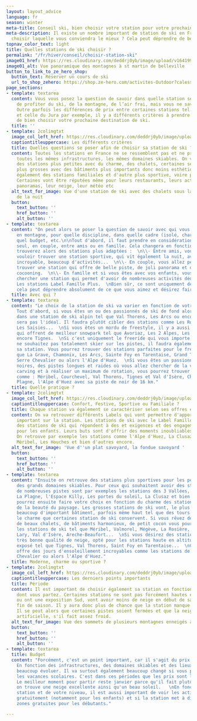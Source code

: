 ```yaml
---
layout: layout_advice
language: fr
season: winter
meta-title: Conseil ski, bien choisir votre station pour votre prochain séjour
meta-description: Il existe un nombre important de station de ski en France. Mais comment
  choisir laquelle vous conviendra le mieux ? Cela peut déprendre de beaucoup de critères.
topnav_color_text: light
title: Quelles stations de ski choisir ?
permalink: "/fr/hiver/conseil/choisir-station-ski"
image01_href: https://res.cloudinary.com/deddrj0yb/image/upload/v1641994384/website/Conseil%20/ines-alvarez-fdez-F-gfrzSIPZo-unsplash_qkyvuy.jpg
image01_alt: Vue panoramique des montagnes à st martin de belleville
button_to_link_to_ze_hero_shop:
  button_text: Réserver un cours de ski
  url_to_shop_zehero: https://shop.ze-hero.com/activites-Outdoor?calessonstype=all&catypegenderlistsummer=all&calessonsactivitytype=Ski&start-date=
page_sections:
- template: textarea
  content: Vous vous posez la question de savoir dans quelle station séjournez afin
    de profiter du ski, de la montagne, de l’air frai, mais vous ne savez pas où aller.
    Outre parfois les différences de prix entre certaines stations tel qu'en Tarentaise
    et celle du Jura par exemple, il y a différents critères à prendre en compte afin
    de bien choisir votre prochaine destination de ski.
  title: ''
- template: 2colimgtxt
  image_col_left_href: https://res.cloudinary.com/deddrj0yb/image/upload/v1641994384/website/Conseil%20/teo-leguay-cwL11264paM-unsplash_xqkfej.jpg
  captiontitleuppercase: Les différents critères
  title: Quelles questions se poser afin de choisir sa station de ski ?
  content: Toutes les stations en France ne se ressemblent pas et ne présentent pas
    toutes les mêmes infrastructures, les mêmes domaines skiables. On va retrouver
    des stations plus petites avec du charme, des chalets, certaines seront beaucoup
    plus grosses avec des bâtiments plus importants donc moins esthétiques. On retrouve
    également des stations familiales et d'autre plus sportive, voire plus festive.
    Certaines vont être réputées même pour leurs restaurants, leurs activités, leurs
    panoramas, leur neige, leur météo etc
  alt_text_for_image: Vue d'une station de ski avec des chalets sous la neige au début
    de la nuit
  button:
    text_button: ''
    href_button: ''
    alt_button: ''
- template: textarea
  content: "On peut alors se poser la question de savoir avec qui vous allez séjourner
    en montagne, pour quelle discipline, dans quelle cadre (isolé, charme, moderne...),
    quel budget, etc.\n\nTout d'abord, il faut prendre en considération si vous partez
    seul, en couple, entre amis ou en famille. Cela changera en fonction, car vous
    trouverez alors des stations plus adaptées :  \n\\- Entre amis, vous allez surement
    vouloir trouver une station sportive, qui vit également la nuit, avec un domaine
    incroyable, beaucoup d'activités...  \n\\- En couple, vous allez peut-être désirer
    trouver une station qui offre de belle piste, de joli panorama et des chalets
    cocooning.  \n\\- En famille et si vous êtes avec vos enfants, vous allez plutôt
    chercher une station qui permet d'avoir de nombreuses activités dédiées aux enfants.
    Les stations Label Famille Plus.  \nBien sûr, ce sont uniquement des exemples,
    cela peut déprendre absolument de ce que vous aimez et désirez faire."
  title: Avec qui ?
- template: textarea
  content: "Le choix de la station de ski va varier en fonction de votre pratique.
    Tout d'abord, si vous êtes un ou des passionnés de ski de fond alors séjourner
    dans une station de ski alpin tel que Val Thorens, Les Arcs ou encore Tignes ne
    sera pas l'idéal. Il faudra plutôt cibler des stations comme Les Rousses, La Forclaz,
    Les Saisies...  \nSi vous êtes un mordu de freestyle, il y a aussi certaines stations
    qui offrent de meilleur snowpark tel que Avoriaz, Les 2 Alpes, Les Arc, Vars ou
    encore Tignes.  \nSi c'est uniquement le freeride qui vous importe, et que vous
    ne souhaitez pas totalement skier sur les pistes, il faudra également bien choisir
    sa station. Vous pourrez trouver des stations parfaites pour le freeride tels
    que La Grave, Chamonix, Les Arcs, Sainte Foy en Tarentaise, Grand Tourmalet, Tignes,
    Serre Chevalier ou alors l'Alpe d'Huez.  \nSi vous êtes un passionné des pistes
    noires, des pistes longues et raides où vous allez chercher de la vitesse, du
    carving et à réaliser un maximum de rotation, vous pourrez trouver les stations
    comme : Méribel, Courchevel, Val Thorens, Tignes et Val d'Isère, Chamonix, La
    Plagne, l'Alpe d'Huez avec sa piste de noir de 16 km."
  title: Quelle pratique ?
- template: 2colimgtxt
  image_col_left_href: https://res.cloudinary.com/deddrj0yb/image/upload/v1641996517/website/Conseil%20/yann-allegre-aUjwjVJvJrU-unsplash_z9epra.jpg
  captiontitleuppercase: Confort, Festive, Sportive ou Familiale ?
  title: Chaque station va également se caractériser selon ses offres et ses services
  content: On va retrouver différents Labels qui vont permettre d'apporter un élément
    important sur la station. Les stations de ski avec le Label Famille Plus sont
    des stations de ski qui répondent à des et exigences et des engagements strictes
    pour les enfants. Leurs buts sont d'offrir des moments inoubliables pour les familles.
    On retrouve par exemple les stations comme l'Alpe d'Huez, La Clusaz, Les Orres,
    Méribel, Les Houches et bien d'autres encore.
  alt_text_for_image: 'Vue d''un plat savoyard, la fondue savoyard '
  button:
    text_button: ''
    href_button: ''
    alt_button: ''
- template: textarea
  content: "Ensuite on retrouve des stations plus sportives pour les personnes cherchant
    des grands domaines skiables. Pour ceux qui souhaitent avoir des stations bénéficiant
    de nombreuses pistes sont par exemples les stations des 3 Vallées, Les Arcs et
    La Plagne, l'Espace Killy, Les portes du soleil, La Clusaz et bien d'autre  \nVous
    pourrez ensuite faire votre choix en fonction du charme des stations, de l'architecture,
    de la beauté du paysage. Les grosses stations de ski vont, le plus souvent, comporter
    beaucoup d'important bâtiment, parfois même haut tel que des tours. Cela casse
    le charme que certaines station de ski conservent. Si vous rêvez de station parsemé
    de beaux chalets, de bâtiments harmonieux, de petit cocon vous pourrez trouver
    les stations de ski tel que Méribel, Valmorel, Mégève, La Rosière, Aussois, Saint
    Lary, Val d'Isère, Areche-Beaufort...  \nSi vous désirez des stations avec une
    très bonne qualité de neige, opté pour les stations haute en altitude ou bien
    exposé tel que Tignes, Val Thorens, Saint Foy en Tarentaise...  \nCertaines stations
    offre des jours d'ensoleillement incroyables comme les stations de ski de Serre
    Chevalier ou alors l'Alpe d'Huez."
  title: Moderne, charme ou sportive ?
- template: 2colimgtxt
  image_col_left_href: https://res.cloudinary.com/deddrj0yb/image/upload/v1641994384/website/Conseil%20/ines-alvarez-fdez-F-gfrzSIPZo-unsplash_qkyvuy.jpg
  captiontitleuppercase: Les derniers points importants
  title: Période
  content: Il est important de choisir également sa station en fonction de la période
    dont vous partez. Certaines stations ne sont pas forcément hautes en altitudes
    ou ont une exposition Sud, vont avoir moins de neige en début de saison et en
    fin de saison. Il y aura donc plus de chance que la station manque d'enneigement.
    Il se peut alors que certaines pistes soient fermées et que la neige soit surtout
    artificielle, s'il fait assez froid.
  alt_text_for_image: Vue des sommets de plusieurs montagnes enneigés avec des nuages
  button:
    text_button: ''
    href_button: ''
    alt_button: ''
- template: textarea
  title: Budget
  content: "Forcément, c'est un point important, car il s'agit du prix de votre séjour.
    En fonction des infrastructures, des domaines skiables et des lieux, le prix peut
    beaucoup évoluer. Il va surtout également beaucoup changé si vous partez pendant
    les vacances scolaires. C'est dans ces périodes que les prix sont les plus chers.
    Le meilleur moment pour partir reste janvier parce qu'il fait plutôt froid et
    on trouve une neige excellente ainsi qu'un beau soleil.   \nEn fonction de la
    station et de votre niveau, il est aussi important de voir les activités disponibles
    gratuitement (notamment pour les enfants) et si la station met à disposition des
    zones gratuites pour les débutants."

---
```

